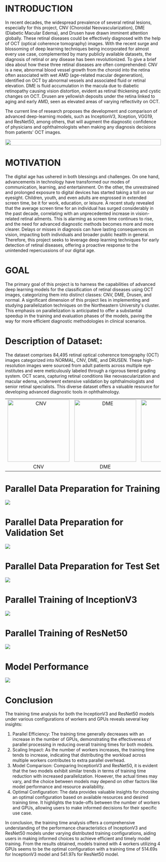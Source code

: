# INTRODUCTION

In recent decades, the widespread prevalence of several retinal lesions, especially for this project, CNV (Choroidal Neovascularization), DME (Diabetic Macular Edema), and Drusen have drawn imminent attention globally. These retinal diseases could be effectively diagnosed with the help of OCT (optical coherence tomography) images. With the recent surge and blossoming of deep learning techniques being incorporated for almost every use case, complemented by many publicly available datasets, the diagnosis of retinal or any disease has been revolutionized. To give a brief idea about how these three retinal diseases are often comprehended: CNV is a new, abnormal blood vessel growth from the choroid into the retina often associated with wet AMD (age-related macular degeneration), identified on OCT by abnormal vessels and associated fluid or retinal elevation. DME is fluid accumulation in the macula due to diabetic retinopathy causing vision distortion, evident as retinal thickening and cystic changes on OCT. Drusen are yellowish deposits under the retina linked to aging and early AMD, seen as elevated areas of varying reflectivity on OCT.

The current line of research proposes the development and comparison of advanced deep-learning models, such as InceptionV3, Xception, VGG19, and ResNet50, among others, that will augment the diagnostic confidence of physicians and ophthalmologists when making any diagnosis decisions from patients' OCT images.

<div style="display: flex; justify-content: space-between;">
  <img src="images/data/lesion_localization.png" style="width: 100%;">
</div>

# MOTIVATION

The digital age has ushered in both blessings and challenges. On one hand, advancements in technology have transformed our modes of communication, learning, and entertainment. On the other, the unrestrained and prolonged exposure to digital devices has started taking a toll on our eyesight. Children, youth, and even adults are engrossed in extended screen time, be it for work, education, or leisure. A recent study revealed that the average screen time for an individual has surged considerably in the past decade, correlating with an unprecedented increase in vision-related retinal ailments. This is alarming as screen time continues to rise, and the need for advanced diagnostic methods becomes more and more clearer. Delays or misses in diagnosis can have lasting consequences on vision, impacting both individuals and broader public health in general. Therefore, this project seeks to leverage deep learning techniques for early detection of retinal diseases, offering a proactive response to the unintended repercussions of our digital age.

# GOAL

The primary goal of this project is to harness the capabilities of advanced deep learning models for the classification of retinal diseases using OCT images, categorizing them into distinct classes: CNV, DME, Drusen, and normal. A significant dimension of this project lies in implementing and studying parallelization techniques on the Northeastern University's cluster. This emphasis on parallelization is anticipated to offer a substantial speedup in the training and evaluation phases of the models, paving the way for more efficient diagnostic methodologies in clinical scenarios.

# Description of Dataset:

The dataset comprises 84,495 retinal optical coherence tomography (OCT) images categorized into NORMAL, CNV, DME, and DRUSEN. These high-resolution images were sourced from adult patients across multiple eye institutes and were meticulously labeled through a rigorous tiered grading system. OCT scans, capturing retinal conditions like neovascularization and macular edema, underwent extensive validation by ophthalmologists and senior retinal specialists. This diverse dataset offers a valuable resource for developing advanced diagnostic tools in ophthalmology.

<table style="margin: 0; padding: 0; border-collapse: collapse;">
  <tr>
    <td style="text-align: center;"><img src="images/data/cnv.jpeg" width="200" height="200" alt="CNV"></td>
    <td style="text-align: center;"><img src="images/data/dme.jpeg" width="200" height="200" alt="DME"></td>
    <td style="text-align: center;"><img src="images/data/drusen.jpeg" width="200" height="200" alt="DRUSEN"></td>
    <td style="text-align: center;"><img src="images/data/normal.jpeg" width="200" height="200" alt="NORMAL"></td>
  </tr>
  <tr>
    <td style="text-align: center;">CNV</td>
    <td style="text-align: center;">DME</td>
    <td style="text-align: center;">DRUSEN</td>
    <td style="text-align: center;">NORMAL</td>
  </tr>
</table>

# Parallel Data Preparation for Training

<div style="display: flex; justify-content: space-between;">
  <img src="images/results/parallelization_training_data.png">
</div>

# Parallel Data Preparation for Validation Set 

<div style="display: flex; justify-content: space-between;">
  <img src="images/results/parallelization_validation_data.png">
</div>

# Parallel Data Preparation for Test Set 

<div style="display: flex; justify-content: space-between;">
  <img src="images/results/parallelization_test_data.png">
</div>

# Parallel Training of InceptionV3

<div style="display: flex; justify-content: space-between;">
  <img src="images/results/inception_v3_training_times.png">
</div>

# Parallel Training of ResNet50

<div style="display: flex; justify-content: space-between;">
  <img src="images/results/resnet50_training_times.png">
  </div>

# Model Performance

<div style="display: flex; justify-content: space-between;">
  <img src="images/results/model_performance_comparison.png">
</div>

# Conclusion

The training time analysis for both the InceptionV3 and ResNet50 models under various configurations of workers and GPUs reveals several key insights:

1.	Parallel Efficiency: The training time generally decreases with an increase in the number of GPUs, demonstrating the effectiveness of parallel processing in reducing overall training times for both models.
2.	Scaling Impact: As the number of workers increases, the training time tends to increase, indicating that distributing the workload across multiple workers contributes to extra parallel overhead.
3.	Model Comparison: Comparing InceptionV3 and ResNet50, it is evident that the two models exhibit similar trends in terms of training time reduction with increased parallelization. However, the actual times may vary, and the choice between models may depend on other factors like model performance and resource availability.
4.	Optimal Configuration: The data provides valuable insights for choosing an optimal configuration based on available resources and desired training time. It highlights the trade-offs between the number of workers and GPUs, allowing users to make informed decisions for their specific use case.

In conclusion, the training time analysis offers a comprehensive understanding of the performance characteristics of InceptionV3 and ResNet50 models under varying distributed training configurations, aiding users in making informed choices to achieve efficient and timely model training. From the results obtained, models trained with 4 workers utilizing 4 GPUs seems to be the optimal configuration with a training time of 514.69s for InceptionV3 model and 541.97s for ResNet50 model.
